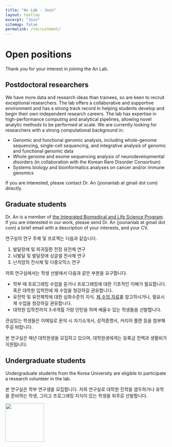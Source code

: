 ```yaml
---
title: "An Lab - Join"
layout: textlay
excerpt: "Join"
sitemap: false
permalink: /recruitment/
---
```


# Open positions

Thank you for your interest in joining the An Lab.

## Postdoctoral researchers

We have more data and research ideas than trainees, so are keen to recruit exceptional researchers. The lab offers a collaborative and supportive environment and has a strong track record in helping students develop and begin their own independent research careers. The lab has expertise in high-performance computing and analytical pipelines, allowing novel analytic methods to be performed at scale. We are currently looking for researchers with a strong computational background in:

- Genomic and functional genomic analysis, including whole-genome sequencing, single-cell sequencing, and integrative analysis of genomic and functional genomic data
- Whole genome and exome sequencing analysis of neurodevelopmental disorders (in collaboration with the Korean Rare Disorder Consortium)
- Systems biology and bioinformatics analyses on cancer and/or immune genomics 

If you are interested, please contact Dr. An (joonanlab at gmail dot com) directly.

## Graduate students

Dr. An is a member of [the Integrated Biomedical and Life Science Program](http://chsold.korea.ac.kr/front/chsen/html/index.html?_ga=2.111493764.1440501719.1549452630-233976143.1526431482). If you are interested in our work, please send Dr. An (joonanlab at gmail dot com) a brief email with a description of your interests, and your CV.

연구실의 연구 주제 및 프로젝는 다음과 같습니다.

1. 발달장애 및 희귀질환 전장 유전체 연구
2. 뇌발달 및 발달장애 싱글셀 전사체 연구
3. 난치암의 전사체 및 다중오믹스 연구 


저희 연구실에서는 학생 선발에서 다음과 같은 부분을 요구합니다.

- 학부 때 프로그래밍 수업을 듣거나 프로그래밍에 대한 기초적인 이해가 필요합니다. 혹은 대학원 입학전에 제 수업을 청강하길 권유합니다.
- 유전학 및 유전체학에 대한 심화수준의 지식. [제 수업 자료](https://github.com/joonanlab/BSMS205_2019Spring)를 참고하시거나, 필요시 제 수업을 청강하길 권유합니다.
- 대학원 입학전까지 3-6개월 가량 인턴을 하며 배울수 있는 학생들을 선발합니다. 

관심있는 학생들은 이메일로 문의 시 자기소개서, 성적증명서, 커리어 플랜 등을 첨부해주길 바랍니다.

본 연구실은 매년 대학원생을 모집하고 있으며, 대학원생에게는 등록금 전액과 생활비가 지원됩니다. 

## Undergraduate students

Undergraduate students from the Korea University are eligible to participate a research volunteer in the lab.

본 연구실은 학부 연구생을 모집합니다. 저희 연구실로 대학원 진학을 염두하거나 유학을 준비하는 학생, 그리고 프로그래밍 지식이 있는 학생을 위주로 선발합니다. 

<img src="{{ site.url }}{{ site.baseurl }}/images/logopic/anlab.png" style="width: 120px">
